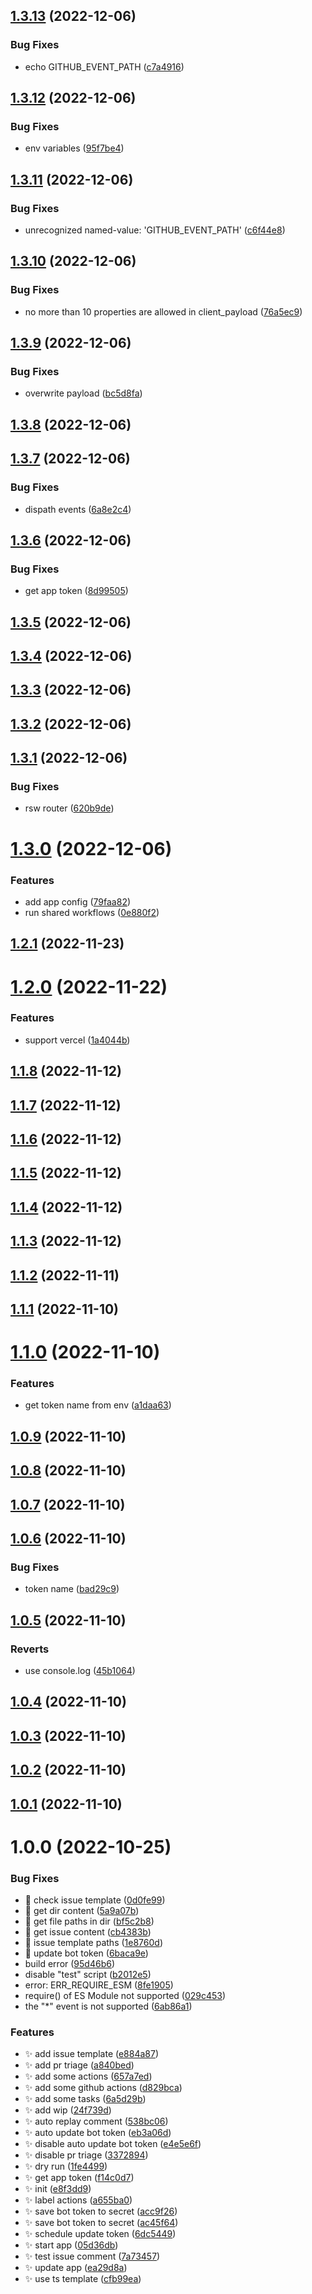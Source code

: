 ## [1.3.13](https://github.com/bubkoo/bot/compare/v1.3.12...v1.3.13) (2022-12-06)


### Bug Fixes

* echo GITHUB_EVENT_PATH ([c7a4916](https://github.com/bubkoo/bot/commit/c7a4916f4bbb7eb090e0e9ccffe96f782547ec8e))

## [1.3.12](https://github.com/bubkoo/bot/compare/v1.3.11...v1.3.12) (2022-12-06)


### Bug Fixes

* env variables ([95f7be4](https://github.com/bubkoo/bot/commit/95f7be424a976ed69b7be8a9edc25c2cc21be866))

## [1.3.11](https://github.com/bubkoo/bot/compare/v1.3.10...v1.3.11) (2022-12-06)


### Bug Fixes

* unrecognized named-value: 'GITHUB_EVENT_PATH' ([c6f44e8](https://github.com/bubkoo/bot/commit/c6f44e8c109f925c30ecb9fbcadf1b9b53dda931))

## [1.3.10](https://github.com/bubkoo/bot/compare/v1.3.9...v1.3.10) (2022-12-06)


### Bug Fixes

* no more than 10 properties are allowed in client_payload ([76a5ec9](https://github.com/bubkoo/bot/commit/76a5ec96ab9c62087f6273ebc1b79155846cb4ad))

## [1.3.9](https://github.com/bubkoo/bot/compare/v1.3.8...v1.3.9) (2022-12-06)


### Bug Fixes

* overwrite payload ([bc5d8fa](https://github.com/bubkoo/bot/commit/bc5d8fa4dc0cb6563f068cc74091068931b71057))

## [1.3.8](https://github.com/bubkoo/bot/compare/v1.3.7...v1.3.8) (2022-12-06)

## [1.3.7](https://github.com/bubkoo/bot/compare/v1.3.6...v1.3.7) (2022-12-06)


### Bug Fixes

* dispath events ([6a8e2c4](https://github.com/bubkoo/bot/commit/6a8e2c49f39cfca949c69b28d912a5133343a172))

## [1.3.6](https://github.com/bubkoo/bot/compare/v1.3.5...v1.3.6) (2022-12-06)


### Bug Fixes

* get app token ([8d99505](https://github.com/bubkoo/bot/commit/8d9950586d8e64a52d3f658203a404bd28228f39))

## [1.3.5](https://github.com/bubkoo/bot/compare/v1.3.4...v1.3.5) (2022-12-06)

## [1.3.4](https://github.com/bubkoo/bot/compare/v1.3.3...v1.3.4) (2022-12-06)

## [1.3.3](https://github.com/bubkoo/bot/compare/v1.3.2...v1.3.3) (2022-12-06)

## [1.3.2](https://github.com/bubkoo/bot/compare/v1.3.1...v1.3.2) (2022-12-06)

## [1.3.1](https://github.com/bubkoo/bot/compare/v1.3.0...v1.3.1) (2022-12-06)


### Bug Fixes

* rsw router ([620b9de](https://github.com/bubkoo/bot/commit/620b9ded0e16bc2bc0e8c643a36426b36bc25bd8))

# [1.3.0](https://github.com/bubkoo/bot/compare/v1.2.1...v1.3.0) (2022-12-06)


### Features

* add app config ([79faa82](https://github.com/bubkoo/bot/commit/79faa8272fbdcf945a2e6df5e1225f43cd9a03c0))
* run shared workflows ([0e880f2](https://github.com/bubkoo/bot/commit/0e880f2755b6492cf0ff241ecfddce3c9eea5db5))

## [1.2.1](https://github.com/bubkoo/bot/compare/v1.2.0...v1.2.1) (2022-11-23)

# [1.2.0](https://github.com/bubkoo/bot/compare/v1.1.8...v1.2.0) (2022-11-22)


### Features

* support vercel ([1a4044b](https://github.com/bubkoo/bot/commit/1a4044b1dae358625b7e0c9481b0bf19c09dca86))

## [1.1.8](https://github.com/bubkoo/bot/compare/v1.1.7...v1.1.8) (2022-11-12)

## [1.1.7](https://github.com/bubkoo/bot/compare/v1.1.6...v1.1.7) (2022-11-12)

## [1.1.6](https://github.com/bubkoo/bot/compare/v1.1.5...v1.1.6) (2022-11-12)

## [1.1.5](https://github.com/bubkoo/bot/compare/v1.1.4...v1.1.5) (2022-11-12)

## [1.1.4](https://github.com/bubkoo/bot/compare/v1.1.3...v1.1.4) (2022-11-12)

## [1.1.3](https://github.com/bubkoo/bot/compare/v1.1.2...v1.1.3) (2022-11-12)

## [1.1.2](https://github.com/bubkoo/bot/compare/v1.1.1...v1.1.2) (2022-11-11)

## [1.1.1](https://github.com/bubkoo/bot/compare/v1.1.0...v1.1.1) (2022-11-10)

# [1.1.0](https://github.com/bubkoo/bot/compare/v1.0.9...v1.1.0) (2022-11-10)


### Features

* get token name from env ([a1daa63](https://github.com/bubkoo/bot/commit/a1daa6331fa4a28d6abf053a3063307d5c61579a))

## [1.0.9](https://github.com/bubkoo/bot/compare/v1.0.8...v1.0.9) (2022-11-10)

## [1.0.8](https://github.com/bubkoo/bot/compare/v1.0.7...v1.0.8) (2022-11-10)

## [1.0.7](https://github.com/bubkoo/bot/compare/v1.0.6...v1.0.7) (2022-11-10)

## [1.0.6](https://github.com/bubkoo/bot/compare/v1.0.5...v1.0.6) (2022-11-10)


### Bug Fixes

* token name ([bad29c9](https://github.com/bubkoo/bot/commit/bad29c9f1c01481c766a2bee82c81cc042f9eaad))

## [1.0.5](https://github.com/bubkoo/bot/compare/v1.0.4...v1.0.5) (2022-11-10)


### Reverts

* use console.log ([45b1064](https://github.com/bubkoo/bot/commit/45b10649657b484d76aed49e8d651e2bb986023b))

## [1.0.4](https://github.com/bubkoo/bot/compare/v1.0.3...v1.0.4) (2022-11-10)

## [1.0.3](https://github.com/bubkoo/bot/compare/v1.0.2...v1.0.3) (2022-11-10)

## [1.0.2](https://github.com/bubkoo/bot/compare/v1.0.1...v1.0.2) (2022-11-10)

## [1.0.1](https://github.com/bubkoo/bot/compare/v1.0.0...v1.0.1) (2022-11-10)

# 1.0.0 (2022-10-25)


### Bug Fixes

* 🐛 check issue template ([0d0fe99](https://github.com/bubkoo/bot/commit/0d0fe996a612076bc2959c59f4bf31471b488794))
* 🐛 get dir content ([5a9a07b](https://github.com/bubkoo/bot/commit/5a9a07bdebe568658136b5e6f4c69d7d341d1187))
* 🐛 get file paths in dir ([bf5c2b8](https://github.com/bubkoo/bot/commit/bf5c2b844d08f27fd703897821b3c8399b86a3cb))
* 🐛 get issue content ([cb4383b](https://github.com/bubkoo/bot/commit/cb4383bfd8e5c9d349ee64e0c374eae2a44f0ab6))
* 🐛 issue template paths ([1e8760d](https://github.com/bubkoo/bot/commit/1e8760d67c752f9b46ffcb17a3c52bc1006e0b6f))
* 🐛 update bot token ([6baca9e](https://github.com/bubkoo/bot/commit/6baca9e90b1b7862803f57a23a9823d31ec1231f))
* build error ([95d46b6](https://github.com/bubkoo/bot/commit/95d46b677433f59ae275bdcc0e0a2fa96c870484))
* disable "test" script ([b2012e5](https://github.com/bubkoo/bot/commit/b2012e534db580050284c9dd305c29a1d96dee5d))
* error: ERR_REQUIRE_ESM ([8fe1905](https://github.com/bubkoo/bot/commit/8fe190579aa7485c9f45bbff5208106c4ffa04c6))
* require() of ES Module not supported ([029c453](https://github.com/bubkoo/bot/commit/029c453dc9ef99fa7c730ad7bca0b3fe868ad84d))
* the "*" event is not supported ([6ab86a1](https://github.com/bubkoo/bot/commit/6ab86a1808cbfce2237acaca7d87e9a75ab03dec))


### Features

* ✨ add issue template ([e884a87](https://github.com/bubkoo/bot/commit/e884a879a4853e17d8ae43ea6ad11109e5fe4515))
* ✨ add pr triage ([a840bed](https://github.com/bubkoo/bot/commit/a840bed90074314ddef240123b783e88cade3d65))
* ✨ add some actions ([657a7ed](https://github.com/bubkoo/bot/commit/657a7ed075cdcc14314ca80042bcd36d9ebedf3f))
* ✨ add some github actions ([d829bca](https://github.com/bubkoo/bot/commit/d829bca53418f458e907ef8b652c4804c8163687))
* ✨ add some tasks ([6a5d29b](https://github.com/bubkoo/bot/commit/6a5d29b0cd871a9b29128a1c47cca3668a683706))
* ✨ add wip ([24f739d](https://github.com/bubkoo/bot/commit/24f739d0134d43b4c2e226d165988da18264dea6))
* ✨ auto replay comment ([538bc06](https://github.com/bubkoo/bot/commit/538bc060568b86b27800901af0dbf05ef443ba4d))
* ✨ auto update bot token ([eb3a06d](https://github.com/bubkoo/bot/commit/eb3a06d316c56631f0d105b1addf75edeec7d1f7))
* ✨ disable auto update bot token ([e4e5e6f](https://github.com/bubkoo/bot/commit/e4e5e6fd6f296008e60efed43fbf7dc651ae65d2))
* ✨ disable pr triage ([3372894](https://github.com/bubkoo/bot/commit/33728945bce36debda34204468e0cb49f0ad23ca))
* ✨ dry run ([1fe4499](https://github.com/bubkoo/bot/commit/1fe4499ff411029ada3831d3913198b8b8289f71))
* ✨ get app token ([f14c0d7](https://github.com/bubkoo/bot/commit/f14c0d7130efaed0506a4671ab490bc41503e5b9))
* ✨ init ([e8f3dd9](https://github.com/bubkoo/bot/commit/e8f3dd9a8077f6e48ad88f69af965f4d1ddd295a))
* ✨ label actions ([a655ba0](https://github.com/bubkoo/bot/commit/a655ba0ddf135c0dcb994678c2d52963b8182ec3))
* ✨ save bot token to secret ([acc9f26](https://github.com/bubkoo/bot/commit/acc9f26f9e0513ef2e1b6ca94d9dc2115005a9ce))
* ✨ save bot token to secret ([ac45f64](https://github.com/bubkoo/bot/commit/ac45f6437f8583bf6d7e14e11e23d1fbf309c6f2))
* ✨ schedule update token ([6dc5449](https://github.com/bubkoo/bot/commit/6dc54499bf0331cf7aa3a54d72fb04c4500c007d))
* ✨ start app ([05d36db](https://github.com/bubkoo/bot/commit/05d36db90d6c2c5deb50a62ff56f17c39a2c44c5))
* ✨ test issue comment ([7a73457](https://github.com/bubkoo/bot/commit/7a73457b0311cd872cfe955dd4b09ef10f608f43))
* ✨ update app ([ea29d8a](https://github.com/bubkoo/bot/commit/ea29d8a9df464c4e24e24ee3222610bd036f1b5a))
* ✨ use ts template ([cfb99ea](https://github.com/bubkoo/bot/commit/cfb99eacd08eb506dc886caffb6485bf3436c1ae))
